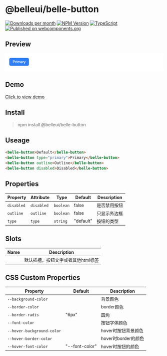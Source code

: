 [](#belleuibelle-button)

# @belleui/belle-button

<p>
		<a href="https://npmcharts.com/compare/@belleui/belle-button?minimal=true"><img alt="Downloads per month" src="https://img.shields.io/npm/dm/@belleui/belle-button.svg" height="20"/></a>
<a href="https://www.npmjs.com/package/@belleui/belle-button"><img alt="NPM Version" src="https://img.shields.io/npm/v/@belleui/belle-button.svg" height="20"/></a>
<a href="https://github.com/belleui/belleui/blob/master/packages/button"><img alt="TypeScript" src="https://img.shields.io/npm/types/@belleui/belle-button" height="20"/></a>
<a href="https://www.webcomponents.org/element/@belleui/belle-button"><img alt="Published on webcomponents.org" src="https://img.shields.io/badge/webcomponents.org-published-blue.svg" height="20"/></a>
</p>



[](#preview)

## Preview

![screent shot](./image/screenshot.png)

[](#demo)

## Demo

[Click to view demo](https://codesandbox.io/s/belleui-react-demo-iet3z?file=/src/index.js)

[](#install)

## Install

> npm install @belleui/belle-button


[](#useage)

## Useage

```html
<belle-button>Default</belle-button>
<belle-button type="primary">Primary</belle-button>
<belle-button outline>Outline</belle-button>
<belle-button disabled>Disabled</belle-button>
```

[](#properties)

## Properties

| Property   | Attribute  | Type      | Default   | Description |
|------------|------------|-----------|-----------|-------------|
| `disabled` | `disabled` | `boolean` | false     | 是否禁用按钮      |
| `outline`  | `outline`  | `boolean` | false     | 只显示外边框      |
| `type`     | `type`     | `string`  | "default" | 按钮的类型       |


[](#slots)

## Slots

| Name | Description         |
|------|---------------------|
|      | 默认插槽，按钮文字或者其他html标签 |


[](#css-custom-properties)

## CSS Custom Properties

| Property                   | Default        | Description     |
|----------------------------|----------------|-----------------|
| `--background-color`       |                | 背景颜色            |
| `--border-color`           |                | border颜色        |
| `--border-radis`           | "6px"          | 圆角              |
| `--font-color`             |                | 按钮字体颜色          |
| `--hover-background-color` |                | hover时按钮背景颜色    |
| `--hover-border-color`     |                | hover时border的颜色 |
| `--hover-font-color`       | "--font-color" | hover时按钮的颜色     |

